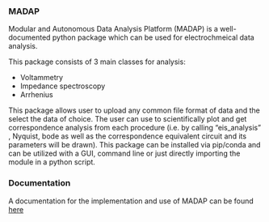 ### MADAP

Modular and Autonomous Data Analysis Platform (MADAP) is a well-documented python package which can be used for electrochmeical data analysis.

This package consists of 3 main classes for analysis:
- Voltammetry 
- Impedance spectroscopy 
- Arrhenius 

This package allows user to upload any common file format of data and the select the data of choice.
The user can use to scientifically plot and get correspondence analysis from each procedure (i.e. by calling “eis_analysis” , Nyquist, bode as well as the correspondence equivalent circuit and its parameters will be drawn).
This package can be installed via pip/conda and can be utilized with a GUI, command line or just directly importing the module in a python script.

### Documentation

A documentation for the implementation and use of MADAP can be found [here](https://fuzhanrahmanian.github.io/MADAP/)

